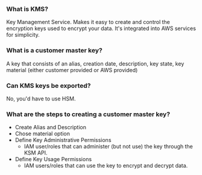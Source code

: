 ### What is KMS?
Key Management Service.
Makes it easy to create and control the encryption keys used to encrypt your 
data. It's integrated into AWS services for simplicity.

### What is a customer master key?
A key that consists of an alias, creation date, description, key state, key 
material (either customer provided or AWS provided)

### Can KMS keys be exported?
No, you'd have to use HSM.

### What are the steps to creating a customer master key?
- Create Alias and Description
- Chose material option
- Define Key Administrative Permissions
    - IAM user/roles that can administer (but not use) the key through the 
    KSM API.
- Define Key Usage Permissions
    - IAM users/roles that can use the key to encrypt and decrypt data.
